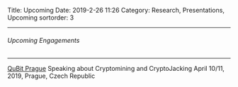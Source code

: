Title: Upcoming
Date: 2019-2-26 11:26
Category: Research, Presentations, Upcoming
sortorder: 3

---

###### Upcoming Engagements

---

[QuBit Prague](https://prague.qubitconference.com/)
Speaking about Cryptomining and CryptoJacking
April 10/11, 2019, Prague, Czech Republic
